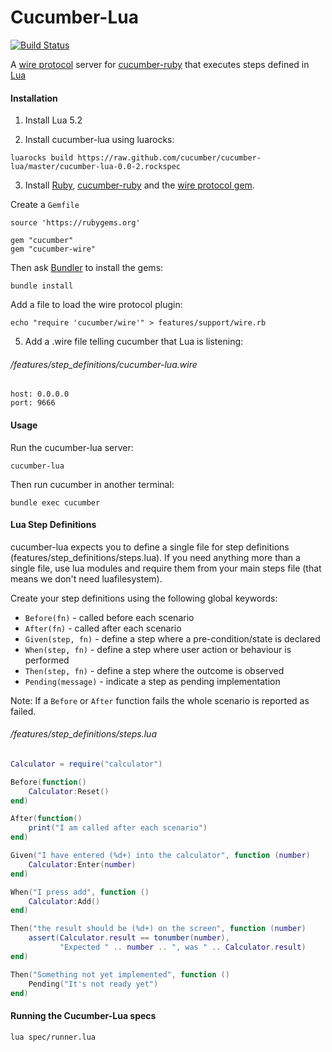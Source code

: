 # Cucumber-Lua
[![Build Status](https://travis-ci.org/cucumber/cucumber-lua.svg?branch=master)](https://travis-ci.org/cucumber/cucumber-lua)

A [wire protocol](https://github.com/cucumber/cucumber-ruby-wire) server for [cucumber-ruby](http://github.com/cucumber/cucumber-ruby) that executes steps defined in [Lua](http://www.lua.org/)

#### Installation

1. Install Lua 5.2

2. Install cucumber-lua using luarocks:

```
luarocks build https://raw.github.com/cucumber/cucumber-lua/master/cucumber-lua-0.0-2.rockspec
```

3. Install [Ruby]([url](https://www.ruby-lang.org/en/documentation/installation/)), [cucumber-ruby]([url](http://github.com/cucumber/cucumber-ruby)) and the [wire protocol gem]([url](https://github.com/cucumber/cucumber-ruby-wire)).

Create a `Gemfile`

```
source 'https://rubygems.org'

gem "cucumber"
gem "cucumber-wire"
```

Then ask [Bundler]([url](https://bundler.io/)) to install the gems:

    bundle install
    
Add a file to load the wire protocol plugin:

    echo "require 'cucumber/wire'" > features/support/wire.rb

5. Add a .wire file telling cucumber that Lua is listening:

###### /features/step_definitions/cucumber-lua.wire

```
host: 0.0.0.0
port: 9666
```

#### Usage

Run the cucumber-lua server:

```
cucumber-lua
```

Then run cucumber in another terminal:

```
bundle exec cucumber
```

#### Lua Step Definitions

cucumber-lua expects you to define a single file for step definitions (features/step_definitions/steps.lua). If you need anything more than a single file, use lua modules and require them from your main steps file (that means we don't need luafilesystem).

Create your step definitions using the following global keywords:

* `Before(fn)` - called before each scenario
* `After(fn)` - called after each scenario
* `Given(step, fn)` - define a step where a pre-condition/state is declared
* `When(step, fn)` - define a step where user action or behaviour is performed
* `Then(step, fn)` - define a step where the outcome is observed
* `Pending(message)` - indicate a step as pending implementation

Note: If a `Before` or `After` function fails the whole scenario is reported as failed.

###### /features/step_definitions/steps.lua

```Lua
Calculator = require("calculator")

Before(function()
    Calculator:Reset()
end)

After(function()
    print("I am called after each scenario")
end)

Given("I have entered (%d+) into the calculator", function (number)
    Calculator:Enter(number)
end)

When("I press add", function ()
    Calculator:Add()
end)

Then("the result should be (%d+) on the screen", function (number)
    assert(Calculator.result == tonumber(number),
           "Expected " .. number .. ", was " .. Calculator.result)
end)

Then("Something not yet implemented", function ()
    Pending("It's not ready yet")
end)
```

#### Running the Cucumber-Lua specs

```
lua spec/runner.lua
```

